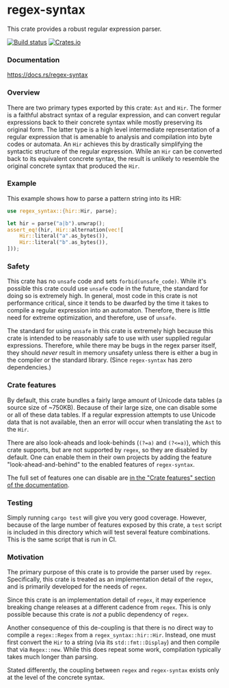 regex-syntax
============
This crate provides a robust regular expression parser.

[![Build status](https://github.com/rust-lang/regex/workflows/ci/badge.svg)](https://github.com/rust-lang/regex/actions)
[![Crates.io](https://img.shields.io/crates/v/regex-syntax.svg)](https://crates.io/crates/regex-syntax)


### Documentation

https://docs.rs/regex-syntax


### Overview

There are two primary types exported by this crate: `Ast` and `Hir`. The former
is a faithful abstract syntax of a regular expression, and can convert regular
expressions back to their concrete syntax while mostly preserving its original
form. The latter type is a high level intermediate representation of a regular
expression that is amenable to analysis and compilation into byte codes or
automata. An `Hir` achieves this by drastically simplifying the syntactic
structure of the regular expression. While an `Hir` can be converted back to
its equivalent concrete syntax, the result is unlikely to resemble the original
concrete syntax that produced the `Hir`.


### Example

This example shows how to parse a pattern string into its HIR:

```rust
use regex_syntax::{hir::Hir, parse};

let hir = parse("a|b").unwrap();
assert_eq!(hir, Hir::alternation(vec![
    Hir::literal("a".as_bytes()),
    Hir::literal("b".as_bytes()),
]));
```


### Safety

This crate has no `unsafe` code and sets `forbid(unsafe_code)`. While it's
possible this crate could use `unsafe` code in the future, the standard
for doing so is extremely high. In general, most code in this crate is not
performance critical, since it tends to be dwarfed by the time it takes to
compile a regular expression into an automaton. Therefore, there is little need
for extreme optimization, and therefore, use of `unsafe`.

The standard for using `unsafe` in this crate is extremely high because this
crate is intended to be reasonably safe to use with user supplied regular
expressions. Therefore, while there may be bugs in the regex parser itself,
they should _never_ result in memory unsafety unless there is either a bug
in the compiler or the standard library. (Since `regex-syntax` has zero
dependencies.)


### Crate features

By default, this crate bundles a fairly large amount of Unicode data tables
(a source size of ~750KB). Because of their large size, one can disable some
or all of these data tables. If a regular expression attempts to use Unicode
data that is not available, then an error will occur when translating the `Ast`
to the `Hir`.

There are also look-aheads and look-behinds (`(?=a)` and `(?<=a)`), which this
crate supports, but are not supported by `regex`, so they are disabled by
default. One can enable them in their own projects by adding the feature
"look-ahead-and-behind" to the enabled features of `regex-syntax`.

The full set of features one can disable are
[in the "Crate features" section of the documentation](https://docs.rs/regex-syntax/*/#crate-features).


### Testing

Simply running `cargo test` will give you very good coverage. However, because
of the large number of features exposed by this crate, a `test` script is
included in this directory which will test several feature combinations. This
is the same script that is run in CI.


### Motivation

The primary purpose of this crate is to provide the parser used by `regex`.
Specifically, this crate is treated as an implementation detail of the `regex`,
and is primarily developed for the needs of `regex`.

Since this crate is an implementation detail of `regex`, it may experience
breaking change releases at a different cadence from `regex`. This is only
possible because this crate is _not_ a public dependency of `regex`.

Another consequence of this de-coupling is that there is no direct way to
compile a `regex::Regex` from a `regex_syntax::hir::Hir`. Instead, one must
first convert the `Hir` to a string (via its `std::fmt::Display`) and then
compile that via `Regex::new`. While this does repeat some work, compilation
typically takes much longer than parsing.

Stated differently, the coupling between `regex` and `regex-syntax` exists only
at the level of the concrete syntax.

